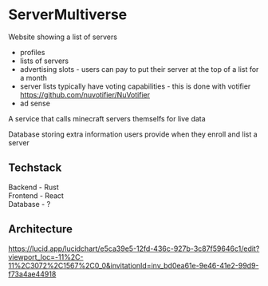 # ServerMultiverse

Website showing a list of servers
- profiles
- lists of servers
- advertising slots - users can pay to put their server at the top of a list for a month
- server lists typically have voting capabilities - this is done with votifier https://github.com/nuvotifier/NuVotifier
- ad sense

A service that calls minecraft servers themselfs for live data

Database storing extra information users provide when they enroll and list a server

## Techstack
Backend - Rust  
Frontend - React  
Database - ?  

## Architecture

https://lucid.app/lucidchart/e5ca39e5-12fd-436c-927b-3c87f59646c1/edit?viewport_loc=-11%2C-11%2C3072%2C1567%2C0_0&invitationId=inv_bd0ea61e-9e46-41e2-99d9-f73a4ae44918